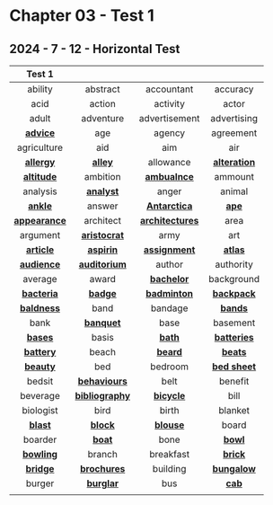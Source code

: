 # Chapter 03 - Test 1

## 2024 - 7 - 12 - Horizontal Test

|        Test 1         |                         |                          |                       |
| :-------------------: | :---------------------: | :----------------------: | :-------------------: |
|        ability        |        abstract         |        accountant        |       accuracy        |
|         acid          |         action          |         activity         |         actor         |
|         adult         |        adventure        |      advertisement       |      advertising      |
|   **<u>advice</u>**   |           age           |          agency          |       agreement       |
|      agriculture      |           aid           |           aim            |          air          |
|  **<u>allergy</u>**   |    **<u>alley</u>**     |        allowance         | **<u>alteration</u>** |
|  **<u>altitude</u>**  |        ambition         |   **<u>ambualnce</u>**   |        ammount        |
|       analysis        |   **<u>analyst</u>**    |          anger           |        animal         |
|   **<u>ankle</u>**    |         answer          |  **<u>Antarctica</u>**   |    **<u>ape</u>**     |
| **<u>appearance</u>** |        architect        | **<u>architectures</u>** |         area          |
|       argument        |  **<u>aristocrat</u>**  |           army           |          art          |
|  **<u>article</u>**   |   <u>**aspirin**</u>    |  <u>**assignment**</u>   |   **<u>atlas</u>**    |
|  **<u>audience</u>**  |  **<u>auditorium</u>**  |          author          |       authority       |
|        average        |          award          |   **<u>bachelor</u>**    |      background       |
|  **<u>bacteria</u>**  |    **<u>badge</u>**     |   **<u>badminton</u>**   |  **<u>backpack</u>**  |
|  **<u>baldness</u>**  |          band           |         bandage          |   **<u>bands</u>**    |
|         bank          |   **<u>banquet</u>**    |           base           |       basement        |
|   **<u>bases</u>**    |          basis          |     **<u>bath</u>**      | **<u>batteries</u>**  |
|  **<u>battery</u>**   |          beach          |     **<u>beard</u>**     |   **<u>beats</u>**    |
|   **<u>beauty</u>**   |           bed           |         bedroom          | **<u>bed sheet</u>**  |
|        bedsit         |  **<u>behaviours</u>**  |           belt           |        benefit        |
|       beverage        | **<u>bibliography</u>** |    **<u>bicycle</u>**    |         bill          |
|       biologist       |          bird           |          birth           |        blanket        |
|   **<u>blast</u>**    |    **<u>block</u>**     |    **<u>blouse</u>**     |         board         |
|        boarder        |     **<u>boat</u>**     |           bone           |    **<u>bowl</u>**    |
|  **<u>bowling</u>**   |         branch          |        breakfast         |   **<u>brick</u>**    |
|   **<u>bridge</u>**   |  **<u>brochures</u>**   |         building         |  **<u>bungalow</u>**  |
|        burger         |   **<u>burglar</u>**    |           bus            |    **<u>cab</u>**     |
|                       |                         |                          |                       |